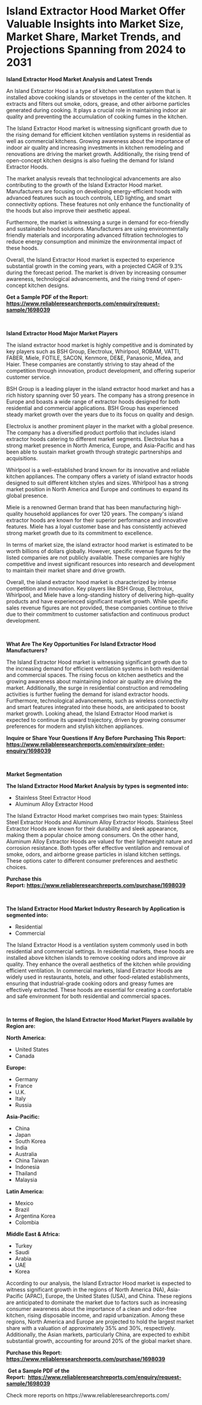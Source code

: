 <p><h1>Island Extractor Hood Market Offer Valuable Insights into Market Size, Market Share, Market Trends, and Projections Spanning from 2024 to 2031</h1></p><p><strong>Island Extractor Hood Market Analysis and Latest Trends</strong></p>
<p><p>An Island Extractor Hood is a type of kitchen ventilation system that is installed above cooking islands or stovetops in the center of the kitchen. It extracts and filters out smoke, odors, grease, and other airborne particles generated during cooking. It plays a crucial role in maintaining indoor air quality and preventing the accumulation of cooking fumes in the kitchen.</p><p>The Island Extractor Hood market is witnessing significant growth due to the rising demand for efficient kitchen ventilation systems in residential as well as commercial kitchens. Growing awareness about the importance of indoor air quality and increasing investments in kitchen remodeling and renovations are driving the market growth. Additionally, the rising trend of open-concept kitchen designs is also fueling the demand for Island Extractor Hoods.</p><p>The market analysis reveals that technological advancements are also contributing to the growth of the Island Extractor Hood market. Manufacturers are focusing on developing energy-efficient hoods with advanced features such as touch controls, LED lighting, and smart connectivity options. These features not only enhance the functionality of the hoods but also improve their aesthetic appeal.</p><p>Furthermore, the market is witnessing a surge in demand for eco-friendly and sustainable hood solutions. Manufacturers are using environmentally friendly materials and incorporating advanced filtration technologies to reduce energy consumption and minimize the environmental impact of these hoods.</p><p>Overall, the Island Extractor Hood market is expected to experience substantial growth in the coming years, with a projected CAGR of 9.3% during the forecast period. The market is driven by increasing consumer awareness, technological advancements, and the rising trend of open-concept kitchen designs.</p></p>
<p><strong>Get a Sample PDF of the Report:&nbsp; <a href="https://www.reliableresearchreports.com/enquiry/request-sample/1698039">https://www.reliableresearchreports.com/enquiry/request-sample/1698039</a></strong></p>
<p>&nbsp;</p>
<p><strong>Island Extractor Hood Major Market Players</strong></p>
<p><p>The island extractor hood market is highly competitive and is dominated by key players such as BSH Group, Electrolux, Whirlpool, ROBAM, VATTI, FABER, Miele, FOTILE, SACON, Kenmore, DE&E, Panasonic, Midea, and Haier. These companies are constantly striving to stay ahead of the competition through innovation, product development, and offering superior customer service.</p><p>BSH Group is a leading player in the island extractor hood market and has a rich history spanning over 50 years. The company has a strong presence in Europe and boasts a wide range of extractor hoods designed for both residential and commercial applications. BSH Group has experienced steady market growth over the years due to its focus on quality and design.</p><p>Electrolux is another prominent player in the market with a global presence. The company has a diversified product portfolio that includes island extractor hoods catering to different market segments. Electrolux has a strong market presence in North America, Europe, and Asia-Pacific and has been able to sustain market growth through strategic partnerships and acquisitions.</p><p>Whirlpool is a well-established brand known for its innovative and reliable kitchen appliances. The company offers a variety of island extractor hoods designed to suit different kitchen styles and sizes. Whirlpool has a strong market position in North America and Europe and continues to expand its global presence.</p><p>Miele is a renowned German brand that has been manufacturing high-quality household appliances for over 120 years. The company's island extractor hoods are known for their superior performance and innovative features. Miele has a loyal customer base and has consistently achieved strong market growth due to its commitment to excellence.</p><p>In terms of market size, the island extractor hood market is estimated to be worth billions of dollars globally. However, specific revenue figures for the listed companies are not publicly available. These companies are highly competitive and invest significant resources into research and development to maintain their market share and drive growth.</p><p>Overall, the island extractor hood market is characterized by intense competition and innovation. Key players like BSH Group, Electrolux, Whirlpool, and Miele have a long-standing history of delivering high-quality products and have experienced significant market growth. While specific sales revenue figures are not provided, these companies continue to thrive due to their commitment to customer satisfaction and continuous product development.</p></p>
<p>&nbsp;</p>
<p><strong>What Are The Key Opportunities For Island Extractor Hood Manufacturers?</strong></p>
<p><p>The Island Extractor Hood market is witnessing significant growth due to the increasing demand for efficient ventilation systems in both residential and commercial spaces. The rising focus on kitchen aesthetics and the growing awareness about maintaining indoor air quality are driving the market. Additionally, the surge in residential construction and remodeling activities is further fueling the demand for island extractor hoods. Furthermore, technological advancements, such as wireless connectivity and smart features integrated into these hoods, are anticipated to boost market growth. Looking ahead, the Island Extractor Hood market is expected to continue its upward trajectory, driven by growing consumer preferences for modern and stylish kitchen appliances.</p></p>
<p><strong>Inquire or Share Your Questions If Any Before Purchasing This Report: <a href="https://www.reliableresearchreports.com/enquiry/pre-order-enquiry/1698039">https://www.reliableresearchreports.com/enquiry/pre-order-enquiry/1698039</a></strong></p>
<p>&nbsp;</p>
<p><strong>Market Segmentation</strong></p>
<p><strong>The Island Extractor Hood Market Analysis by types is segmented into:</strong></p>
<p><ul><li>Stainless Steel Extractor Hood</li><li>Aluminum Alloy Extractor Hood</li></ul></p>
<p><p>The Island Extractor Hood market comprises two main types: Stainless Steel Extractor Hoods and Aluminum Alloy Extractor Hoods. Stainless Steel Extractor Hoods are known for their durability and sleek appearance, making them a popular choice among consumers. On the other hand, Aluminum Alloy Extractor Hoods are valued for their lightweight nature and corrosion resistance. Both types offer effective ventilation and removal of smoke, odors, and airborne grease particles in island kitchen settings. These options cater to different consumer preferences and aesthetic choices.</p></p>
<p><strong>Purchase this Report:&nbsp;<a href="https://www.reliableresearchreports.com/purchase/1698039">https://www.reliableresearchreports.com/purchase/1698039</a></strong></p>
<p>&nbsp;</p>
<p><strong>The Island Extractor Hood Market Industry Research by Application is segmented into:</strong></p>
<p><ul><li>Residential</li><li>Commercial</li></ul></p>
<p><p>The Island Extractor Hood is a ventilation system commonly used in both residential and commercial settings. In residential markets, these hoods are installed above kitchen islands to remove cooking odors and improve air quality. They enhance the overall aesthetics of the kitchen while providing efficient ventilation. In commercial markets, Island Extractor Hoods are widely used in restaurants, hotels, and other food-related establishments, ensuring that industrial-grade cooking odors and greasy fumes are effectively extracted. These hoods are essential for creating a comfortable and safe environment for both residential and commercial spaces.</p></p>
<p>&nbsp;</p>
<p><strong>In terms of Region, the Island Extractor Hood Market Players available by Region are:</strong></p>
<p>
    <p> <strong> North America: </strong>
        <ul>
            <li>United States</li>
            <li>Canada</li>
        </ul>
        </p> 
    <p> <strong> Europe: </strong>
        <ul>
            <li>Germany</li>
            <li>France</li>
            <li>U.K.</li>
            <li>Italy</li>
            <li>Russia</li>
        </ul>
        </p> 
    <p> <strong> Asia-Pacific: </strong>
        <ul>
            <li>China</li>
            <li>Japan</li>
            <li>South Korea</li>
            <li>India</li>
            <li>Australia</li>
            <li>China Taiwan</li>
            <li>Indonesia</li>
            <li>Thailand</li>
            <li>Malaysia</li>
        </ul>
        </p> 
    <p> <strong> Latin America: </strong>
        <ul>
            <li>Mexico</li>
            <li>Brazil</li>
            <li>Argentina Korea</li>
            <li>Colombia</li>
        </ul>
        </p> 
    <p> <strong> Middle East & Africa: </strong>
        <ul>
            <li>Turkey</li>
            <li>Saudi</li>
            <li>Arabia</li>
            <li>UAE</li>
            <li>Korea</li>
        </ul>
    </p>
    </p>
<p><p>According to our analysis, the Island Extractor Hood market is expected to witness significant growth in the regions of North America (NA), Asia-Pacific (APAC), Europe, the United States (USA), and China. These regions are anticipated to dominate the market due to factors such as increasing consumer awareness about the importance of a clean and odor-free kitchen, rising disposable income, and rapid urbanization. Among these regions, North America and Europe are projected to hold the largest market share with a valuation of approximately 35% and 30%, respectively. Additionally, the Asian markets, particularly China, are expected to exhibit substantial growth, accounting for around 20% of the global market share.</p></p>
<p><strong>Purchase this Report: <a href="https://www.reliableresearchreports.com/purchase/1698039">https://www.reliableresearchreports.com/purchase/1698039</a></strong></p>
<p>&nbsp;<strong>Get a Sample PDF of the Report:&nbsp;&nbsp;<a href="https://www.reliableresearchreports.com/enquiry/request-sample/1698039">https://www.reliableresearchreports.com/enquiry/request-sample/1698039</a></strong></p>
<p><strong></strong></p>
<p>Check more reports on https://www.reliableresearchreports.com/</p>